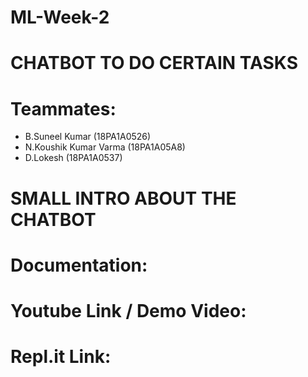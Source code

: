 # ML-Week-2

# CHATBOT TO DO CERTAIN TASKS

# Teammates:

- B.Suneel Kumar (18PA1A0526)
- N.Koushik Kumar Varma (18PA1A05A8)
- D.Lokesh (18PA1A0537)

# SMALL INTRO ABOUT THE CHATBOT

# Documentation:

# Youtube Link / Demo Video:  

# Repl.it Link: 

